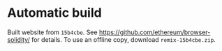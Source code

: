 # Automatic build
Built website from `15b4cbe`. See https://github.com/ethereum/browser-solidity/ for details.
To use an offline copy, download `remix-15b4cbe.zip`.
